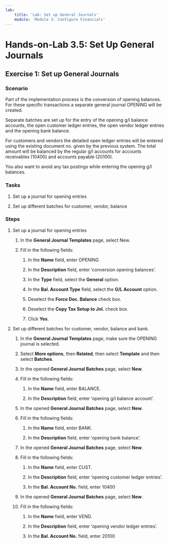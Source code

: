 ```yaml
---
lab:
    title: 'Lab: Set up General Journals'
    module: 'Module 3: Configure Financials'
---
```


Hands-on-Lab 3.5: Set Up General Journals
=========================================

Exercise 1: Set up General Journals
-----------------------------------

### Scenario

Part of the implementation process is the conversion of opening balances. For
these specific transactions a separate general journal OPENING will be created.

Separate batches are set up for the entry of the opening g/l balance accounts,
the open customer ledger entries, the open vendor ledger entries and the opening
bank balance.

For customers and vendors the detailed open ledger entries will be entered using
the existing document no. given by the previous system. The total amount will be
balanced by the regular g/l accounts for accounts receivables (10400) and
accounts payable (20100).

You also want to avoid any tax postings while entering the opening g/l balances.

### Tasks

1.  Set up a journal for opening entries

2.  Set up different batches for customer, vendor, balance

### Steps

1.  Set up a journal for opening entries

    1.  In the **General Journal Templates** page, select New.

    2.  Fill in the following fields:

        1.  In the **Name** field, enter OPENING

        2.  In the **Description** field, enter ‘conversion opening balances’.

        3.  In the **Type** field, select the **General** option.

        4.  In the **Bal. Account Type** field, select the **G/L Account**
            option.

        5.  Deselect the **Force Doc. Balance** check box.

        6.  Deselect the **Copy Tax Setup to Jnl.** check box.

        7.  Click **Yes**.

2.  Set up different batches for customer, vendor, balance and bank.

    1.  In the **General Journal Templates** page, make sure the OPENING journal
        is selected.

    2.  Select **More options**, then **Related**, then select **Template** and then select
        **Batches**.

    3.  In the opened **General Journal Batches** page, select **New**.

    4.  Fill in the following fields:

        1.  In the **Name** field, enter BALANCE.

        2.  In the **Description** field, enter ‘opening g/l balance account’.

    5.  In the opened **General Journal Batches** page, select **New**.

    6.  Fill in the following fields:

        1.  In the **Name** field, enter BANK.

        2.  In the **Description** field, enter ‘opening bank balance’.

    7.  In the opened **General Journal Batches** page, select **New**.

    8.  Fill in the following fields:

        1.  In the **Name** field, enter CUST.

        2.  In the **Description** field, enter ‘opening customer ledger
            entries’.

        3.  In the **Bal. Account No.** field, enter 10400

    9.  In the opened **General Journal Batches** page, select **New**.

    10. Fill in the following fields:

        1.  In the **Name** field, enter VEND.

        2.  In the **Description** field, enter ‘opening vendor ledger entries’.

        3.  In the **Bal. Account No.** field, enter 20100
